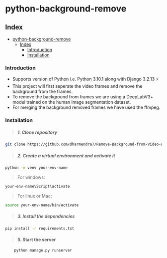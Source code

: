 # python-background-remove

## Index

- [python-background-remove](#python-background-remove)
  - [Index](#index)
    - [Introduction](#introduction)
    - [Installation](#installation)
  

### Introduction

- Supports version of Python i.e. Python 3.10.1  along with Django 3.2.13 :zap:
- This project will first seperate the video frames and remove the background from the frames.
- To remove the background from frames we are using a DeepLabV3+ model trained on the human image segmentation dataset.
- For merging the background removed frames we have used the ffmpeg.

### Installation

> ##### 1. Clone repository

```sh
git clone https://github.com/dharmendra7/Remove-Background-from-Video-using-DeeplabV3.git
```

> ##### 2. Create a virtual environment and activate it

```sh
python -m venv your-env-name
```

> For windows:
```sh
your-env-name\Script\activate
```

> For linux or Mac:
```sh
source your-env-name/bin/activate
```


> ##### 3. Install the dependencies
```sh
pip install -r requirements.txt
```

> #### 5. Start the server
```sh
    python manage.py runserver
```
<br />